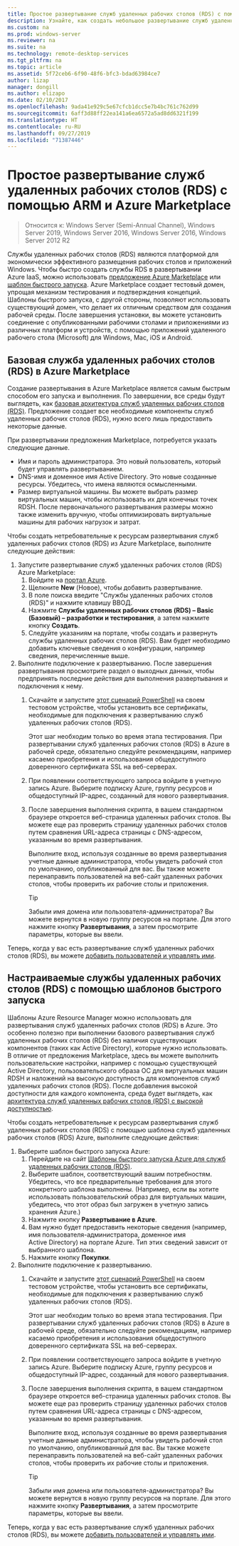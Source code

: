 ```yaml
---
title: Простое развертывание служб удаленных рабочих столов (RDS) с помощью ARM и Azure Marketplace
description: Узнайте, как создать небольшое развертывание служб удаленных рабочих столов (RDS) в Azure с помощью шаблонов ARM и Azure Marketplace.
ms.custom: na
ms.prod: windows-server
ms.reviewer: na
ms.suite: na
ms.technology: remote-desktop-services
ms.tgt_pltfrm: na
ms.topic: article
ms.assetid: 5f72ceb6-6f90-48f6-bfc3-bdad63984ce7
author: lizap
manager: dongill
ms.author: elizapo
ms.date: 02/10/2017
ms.openlocfilehash: 9ada41e929c5e67cfcb1dcc5e7b4bc761c762d99
ms.sourcegitcommit: 6aff3d88ff22ea141a6ea6572a5ad8dd6321f199
ms.translationtype: HT
ms.contentlocale: ru-RU
ms.lasthandoff: 09/27/2019
ms.locfileid: "71387446"
---
```

# <a name="seamlessly-deploy-rds-with-arm-and-azure-marketplace"></a>Простое развертывание служб удаленных рабочих столов (RDS) с помощью ARM и Azure Marketplace

>Относится к: Windows Server (Semi-Annual Channel), Windows Server 2019, Windows Server 2016, Windows Server 2016, Windows Server 2012 R2

Службы удаленных рабочих столов (RDS) являются платформой для экономически эффективного размещения рабочих столов и приложений Windows. Чтобы быстро создать службы RDS в развертывании Azure IaaS, можно использовать [предложение Azure Marketplace](#basic-rds-through-the-azure-marketplace) или [шаблон быстрого запуска](#customized-rds-using-quickstart-templates). Azure Marketplace создает тестовый домен, упрощая механизм тестирования и подтверждения концепций. Шаблоны быстрого запуска, с другой стороны, позволяют использовать существующий домен, что делает их отличным средством для создания рабочей среды. После завершения установки, вы можете установить соединение с опубликованными рабочими столами и приложениями из различных платформ и устройств, с помощью приложений удаленного рабочего стола (Microsoft) для Windows, Mac, iOS и Android.

## <a name="basic-rds-through-the-azure-marketplace"></a>Базовая служба удаленных рабочих столов (RDS) в Azure Marketplace

Создание развертывания в Azure Marketplace является самым быстрым способом его запуска и выполнения. По завершении, все среды будут выглядеть, как [базовая архитектура служб удаленных рабочих столов (RDS)](desktop-hosting-logical-architecture.md#basic-deployment). Предложение создает все необходимые компоненты служб удаленных рабочих столов (RDS), нужно всего лишь предоставить некоторые данные. 

При развертывании предложения Marketplace, потребуется указать следующие данные.
- Имя и пароль администратора. Это новый пользователь, который будет управлять развертыванием.
- DNS-имя и доменное имя Active Directory. Это новые созданные ресурсы. Убедитесь, что имена являются осмысленными.
- Размер виртуальной машины. Вы можете выбрать размер виртуальных машин, чтобы использовать их для конечных точек RDSH. После первоначального развертывания размеры можно также изменить вручную, чтобы оптимизировать виртуальные машины для рабочих нагрузок и затрат.

Чтобы создать нетребовательные к ресурсам развертывания служб удаленных рабочих столов (RDS) из Azure Marketplace, выполните следующие действия: 

1. Запустите развертывание служб удаленных рабочих столов (RDS) Azure Marketplace:
   1. Войдите на [портал Azure](https://portal.azure.com).
   2. Щелкните **New** (Новое), чтобы добавить развертывание.
   3. В поле поиска введите "Службы удаленных рабочих столов (RDS)" и нажмите клавишу ВВОД.
   4. Нажмите **Службы удаленных рабочих столов (RDS) – Basic (Базовый) – разработки и тестирования**, а затем нажмите кнопку **Создать**.
   5. Следуйте указаниям на портале, чтобы создать и развернуть службы удаленных рабочих столов (RDS). Вам будет необходимо добавить ключевые сведения о конфигурации, например сведения, перечисленные выше. 
2. Выполните подключение к развертыванию. После завершения развертывания просмотрите раздел о выходных данных, чтобы предпринять последние действия для выполнения развертывания и подключения к нему.
   1. Скачайте и запустите [этот сценарий PowerShell](https://gallery.technet.microsoft.com/Azure-Resource-Manager-4ea7e328) на своем тестовом устройстве, чтобы установить все сертификаты, необходимые для подключения к развертыванию служб удаленных рабочих столов (RDS). 
   
      Этот шаг необходим только во время этапа тестирования. При развертывании служб удаленных рабочих столов (RDS) в Azure в рабочей среде, обязательно следуйте рекомендациям, например касаемо приобретения и использования общедоступного доверенного сертификата SSL на веб-серверах.

   2. При появлении соответствующего запроса войдите в учетную запись Azure. Выберите подписку Azure, группу ресурсов и общедоступный IP-адрес, созданный для нового развертывания.
   3. После завершения выполнения скрипта, в вашем стандартном браузере откроется веб-страница удаленных рабочих столов. Вы можете еще раз проверить страницу удаленных рабочих столов путем сравнения URL-адреса страницы с DNS-адресом, указанным во время развертывания. 
   
      Выполните вход, используя созданные во время развертывания учетные данные администратора, чтобы увидеть рабочий стол по умолчанию, опубликованный для вас. Вы также можете перенаправить пользователей на веб-сайт удаленных рабочих столов, чтобы проверить их рабочие столы и приложения.

      > [!TIP]
      > Забыли имя домена или пользователя-администратора? Вы можете вернутся в новую группу ресурсов на портале. Для этого нажмите кнопку **Развертывания**, а затем просмотрите параметры, которые вы ввели.

Теперь, когда у вас есть развертывание служб удаленных рабочих столов (RDS), вы можете [добавить пользователей и управлять ими](rds-user-management.md).

## <a name="customized-rds-using-quickstart-templates"></a>Настраиваемые службы удаленных рабочих столов (RDS) с помощью шаблонов быстрого запуска

Шаблоны Azure Resource Manager можно использовать для развертывания служб удаленных рабочих столов (RDS) в Azure. Это особенно полезно при выполнении базового развертывания служб удаленных рабочих столов (RDS) без наличия существующих компонентов (таких как Active Directory), которые нужно использовать. В отличие от предложения Marketplace, здесь вы можете выполнить пользовательские настройки, например с помощью существующей Active Directory, пользовательского образа ОС для виртуальных машин RDSH и наложений на высокую доступность для компонентов служб удаленных рабочих столов (RDS). После добавления высокой доступности для каждого компонента, среда будет выглядеть, как [архитектура служб удаленных рабочих столов (RDS) с высокой доступностью](desktop-hosting-logical-architecture.md#highly-available-deployment).

Чтобы создать нетребовательные к ресурсам развертывания служб удаленных рабочих столов (RDS) с помощью шаблона служб удаленных рабочих столов (RDS) Azure, выполните следующие действия: 

1. Выберите шаблон быстрого запуска Azure:
   1. Перейдите на сайт [Шаблоны быстрого запуска Azure для служб удаленных рабочих столов (RDS)](https://aka.ms/rdautomation).
   2. Выберите шаблон, соответствующий вашим потребностям. Убедитесь, что все предварительные требования для этого конкретного шаблона выполнены. (Например, если вы хотите использовать пользовательский образ для виртуальных машин, убедитесь, что этот образ был загружен в учетную запись хранения Azure.)
   3. Нажмите кнопку **Развертывание в Azure**.
   4. Вам нужно будет предоставить некоторые сведения (например, имя пользователя-администратора, доменное имя Active Directory) на портале Azure. Тип этих сведений зависит от выбранного шаблона.
   5. Нажмите кнопку **Покупки**.
2. Выполните подключение к развертыванию. 
   1. Скачайте и запустите [этот сценарий PowerShell](https://gallery.technet.microsoft.com/Azure-Resource-Manager-4ea7e328) на своем тестовом устройстве, чтобы установить все сертификаты, необходимые для подключения к развертыванию служб удаленных рабочих столов (RDS). 
   
      Этот шаг необходим только во время этапа тестирования. При развертывании служб удаленных рабочих столов (RDS) в Azure в рабочей среде, обязательно следуйте рекомендациям, например касаемо приобретения и использования общедоступного доверенного сертификата SSL на веб-серверах.

   2. При появлении соответствующего запроса войдите в учетную запись Azure. Выберите подписку Azure, группу ресурсов и общедоступный IP-адрес, созданный для нового развертывания.
   3. После завершения выполнения скрипта, в вашем стандартном браузере откроется веб-страница удаленных рабочих столов. Вы можете еще раз проверить страницу удаленных рабочих столов путем сравнения URL-адреса страницы с DNS-адресом, указанным во время развертывания. 
   
      Выполните вход, используя созданные во время развертывания учетные данные администратора, чтобы увидеть рабочий стол по умолчанию, опубликованный для вас. Вы также можете перенаправить пользователей на веб-сайт удаленных рабочих столов, чтобы проверить их рабочие столы и приложения.

      > [!TIP]
      > Забыли имя домена или пользователя-администратора? Вы можете вернутся в новую группу ресурсов на портале. Для этого нажмите кнопку **Развертывания**, а затем просмотрите параметры, которые вы ввели.

Теперь, когда у вас есть развертывание служб удаленных рабочих столов (RDS), вы можете [добавить пользователей и управлять ими](rds-user-management.md).

